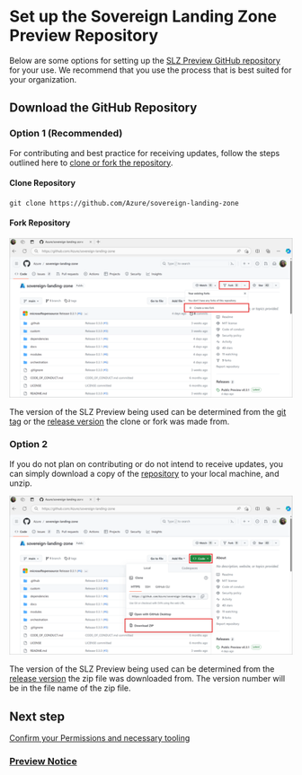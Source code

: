 # Set up the Sovereign Landing Zone Preview Repository

Below are some options for setting up the [SLZ Preview GitHub repository](https://github.com/Azure/sovereign-landing-zone) for your use. We recommend that you use the process that is best suited for your organization.

## Download the GitHub Repository

### Option 1 (Recommended)

For contributing and best practice for receiving updates, follow the steps outlined here to [clone or fork the repository](https://docs.github.com/en/get-started/quickstart/fork-a-repo).
#### Clone Repository
```
git clone https://github.com/Azure/sovereign-landing-zone
```
#### Fork Repository
  ![Fork Repository screenshot](images/fork-github-repo.png)

The version of the SLZ Preview being used can be determined from the [git tag](https://git-scm.com/docs/git-tag) or the [release version](https://docs.github.com/en/repositories/releasing-projects-on-github/about-releases) the clone or fork was made from.

### Option 2

If you do not plan on contributing or do not intend to receive updates, you can simply download a copy of the [repository](https://github.com/Azure/sovereign-landing-zone) to your local machine, and unzip.

  ![Screenshot of .zip download](images/download-github-repo.png)

The version of the SLZ Preview being used can be determined from the [release version](https://docs.github.com/en/repositories/releasing-projects-on-github/about-releases) the zip file was downloaded from. The version number will be in the file name of the zip file.

## Next step

[Confirm your Permissions and necessary tooling](05-Permissions-Tooling.md)

### [Preview Notice](./PREVIEW.md)
